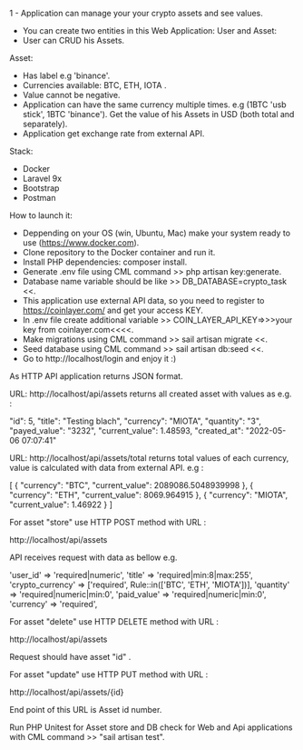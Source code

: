 1 -  Application can manage your your crypto assets and see values.

- You can create two entities in this Web Application: User and Asset:
- User can CRUD his Assets.

Asset:
- Has label e.g 'binance'.
- Currencies available: BTC, ETH, IOTA .
- Value cannot be negative.
- Application can have the same currency multiple times. e.g (1BTC 'usb stick', 1BTC 'binance'). Get the
  value of his Assets in USD (both total and separately).
- Application get exchange rate from external API.


Stack:

- Docker
- Laravel 9x
- Bootstrap
- Postman



How to launch it:
- Deppending on your OS (win, Ubuntu, Mac) make your system ready to use (https://www.docker.com).
- Clone repository to the Docker container and run it.
- Install PHP dependencies: composer install.
- Generate .env file using CML command >> php artisan key:generate.
- Database name variable should be like >> DB_DATABASE=crypto_task <<.
- This application use external API data, so you need to register to https://coinlayer.com/ and get your access KEY.
- In .env file create additional variable >> COIN_LAYER_API_KEY=>>>your key from coinlayer.com<<<<.
- Make migrations using CML command >> sail artisan migrate <<.
- Seed database using CML command >> sail artisan db:seed <<.
- Go to http://localhost/login  and enjoy it :)


As HTTP API application returns JSON format.

URL: http://localhost/api/assets  returns all created asset with values as e.g. :

"id": 5,
"title": "Testing blach",
"currency": "MIOTA",
"quantity": "3",
"payed_value": "3232",
"current_value": 1.48593,
"created_at": "2022-05-06 07:07:41"

URL: http://localhost/api/assets/total returns total values of each currency, 
value is calculated with data from external API. e.g :

[
{
"currency": "BTC",
"current_value": 2089086.5048939998
},
{
"currency": "ETH",
"current_value": 8069.964915
},
{
"currency": "MIOTA",
"current_value": 1.46922
}
]

For asset "store"  use HTTP POST method with URL :

http://localhost/api/assets

API receives request with data as bellow e.g.

'user_id' => 'required|numeric',
'title' => 'required|min:8|max:255',
'crypto_currency' => ['required', Rule::in(['BTC', 'ETH', 'MIOTA'])],
'quantity' => 'required|numeric|min:0',
'paid_value' => 'required|numeric|min:0',
'currency' => 'required',

For asset "delete"  use HTTP DELETE method with URL :

http://localhost/api/assets

Request should have asset "id" .

For asset "update"  use HTTP PUT method with URL :

http://localhost/api/assets/{id} 

End point of this URL is Asset id number.


Run PHP Unitest for Asset store and DB check for Web and Api applications with CML command >> "sail artisan test".
